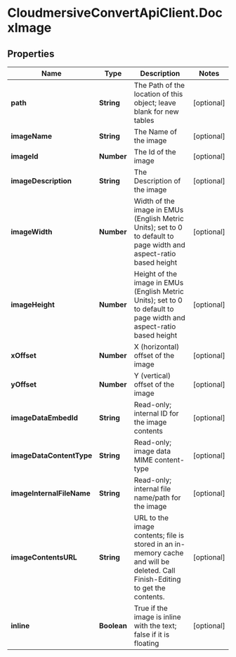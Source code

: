 # CloudmersiveConvertApiClient.DocxImage

## Properties
Name | Type | Description | Notes
------------ | ------------- | ------------- | -------------
**path** | **String** | The Path of the location of this object; leave blank for new tables | [optional] 
**imageName** | **String** | The Name of the image | [optional] 
**imageId** | **Number** | The Id of the image | [optional] 
**imageDescription** | **String** | The Description of the image | [optional] 
**imageWidth** | **Number** | Width of the image in EMUs (English Metric Units); set to 0 to default to page width and aspect-ratio based height | [optional] 
**imageHeight** | **Number** | Height of the image in EMUs (English Metric Units); set to 0 to default to page width and aspect-ratio based height | [optional] 
**xOffset** | **Number** | X (horizontal) offset of the image | [optional] 
**yOffset** | **Number** | Y (vertical) offset of the image | [optional] 
**imageDataEmbedId** | **String** | Read-only; internal ID for the image contents | [optional] 
**imageDataContentType** | **String** | Read-only; image data MIME content-type | [optional] 
**imageInternalFileName** | **String** | Read-only; internal file name/path for the image | [optional] 
**imageContentsURL** | **String** | URL to the image contents; file is stored in an in-memory cache and will be deleted.  Call Finish-Editing to get the contents. | [optional] 
**inline** | **Boolean** | True if the image is inline with the text; false if it is floating | [optional] 


